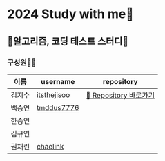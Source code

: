 # 2024 Study with me🌈
## 🌻알고리즘, 코딩 테스트 스터디🌻


### 구성원🙋‍♀️
| 이름 | username | repository |
| --- | --- | ---|
| 김지수 | [itsthejisoo](https://github.com/itsthejisoo)| [📒 Repository 바로가기](https://github.com/gaebalgibal/js_algorithm) |
| 백승연 | [tmddus7776](https://github.com/tmddus7776)||
| 한승연 |  | |
| 김규연 |  | |
| 권채린 | [chaelink](https://github.com/chaelink)| |


<!--

**Here are some ideas to get you started:**

 A short introduction - what is your organization all about?
 Contribution guidelines - how can the community get involved?
👩‍💻 Useful resources - where can the community find your docs? Is there anything else the community should know?
🍿 Fun facts - what does your team eat for breakfast?
🧙 Remember, you can do mighty things with the power of [Markdown](https://docs.github.com/github/writing-on-github/getting-started-with-writing-and-formatting-on-github/basic-writing-and-formatting-syntax)
-->
